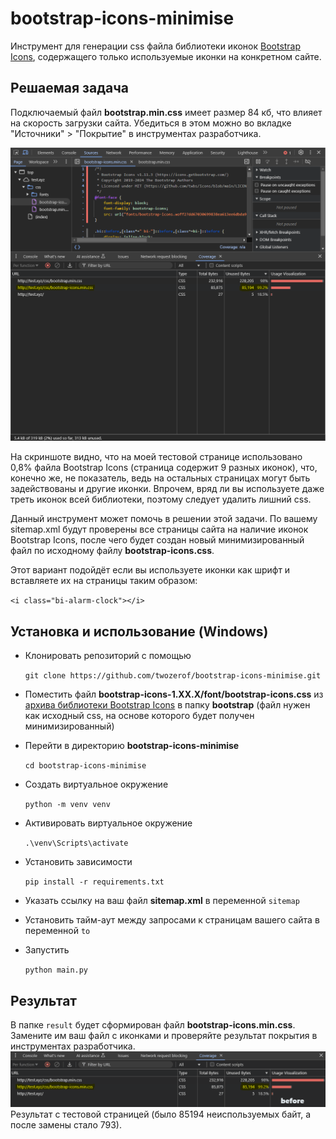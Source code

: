 # bootstrap-icons-minimise
Инструмент для генерации css файла библиотеки иконок [Bootstrap Icons](https://icons.getbootstrap.com/), содержащего только используемые иконки на конкретном сайте.

## Решаемая задача

Подключаемый файл **bootstrap.min.css** имеет размер 84 кб, что влияет на скорость загрузки сайта. Убедиться в этом можно во вкладке "Источники" > "Покрытие" в инструментах разработчика.

![Инструменты разработчика > покрытие](https://github.com/twozerof/bootstrap-icons-minimise/blob/master/img/screen.png) 

На скриншоте видно, что на моей тестовой странице использовано 0,8% файла Bootstrap Icons (страница содержит 9 разных иконок), что, конечно же, не показатель, ведь на остальных страницах могут быть задействованы и другие иконки. Впрочем, вряд ли вы используете даже треть иконок всей библиотеки, поэтому следует удалить лишний css.

Данный инструмент может помочь в решении этой задачи. По вашему sitemap.xml будут проверены все страницы сайта на наличие иконок Bootstrap Icons, после чего будет создан новый минимизированный файл по исходному файлу **bootstrap-icons.css**.

Этот вариант подойдёт если вы используете иконки как шрифт и вставляете их на страницы таким образом:

`<i class="bi-alarm-clock"></i>`

## Установка и использование (Windows)

- Клонировать репозиторий с помощью 

  `git clone https://github.com/twozerof/bootstrap-icons-minimise.git`
  
- Поместить файл **bootstrap-icons-1.XX.X/font/bootstrap-icons.css** из [архива библиотеки Bootstrap Icons](https://github.com/twbs/icons/releases/latest/) в папку **bootstrap** (файл нужен как исходный css, на основе которого будет получен минимизированный)

- Перейти в директорию **bootstrap-icons-minimise**
  
  `cd bootstrap-icons-minimise`
  
- Создать виртуальное окружение

  `python -m venv venv`
  
- Активировать виртуальное окружение

  `.\venv\Scripts\activate`
  
- Установить зависимости 

  `pip install -r requirements.txt`

- Указать ссылку на ваш файл **sitemap.xml** в переменной `sitemap`

- Установить тайм-аут между запросами к страницам вашего сайта в переменной `to` 

- Запустить

  `python main.py`

## Результат

В папке `result` будет сформирован файл **bootstrap-icons.min.css**. Замените им ваш файл с иконками и проверяйте результат покрытия в инструментах разработчика. 
![Результат с тестовой страницей](https://github.com/twozerof/bootstrap-icons-minimise/blob/master/img/result.gif) 
Результат с тестовой страницей (было 85194 неиспользуемых байт, а после замены стало 793).
